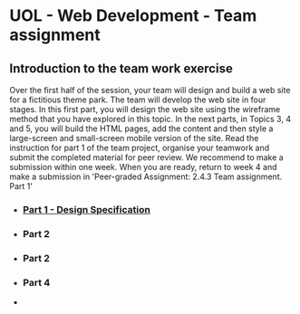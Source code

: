 # UOL - Web Development - Team assignment
## Introduction to the team work exercise
Over the first half of the session, your team will design and build a web site for a fictitious theme park. The team will develop the web site in four stages. In this first part, you will design the web site using the wireframe method that you have explored in this topic. In the next parts, in Topics 3, 4 and 5, you will build the HTML pages, add the content and then style a large-screen and small-screen mobile version of the site. Read the instruction for part 1 of the team project, organise your teamwork and submit the completed material for peer review. We recommend to make a submission within one week. When you are ready, return to week 4 and make a submission in 'Peer-graded Assignment: 2.4.3 Team assignment. Part 1'  

- ### [Part 1 - Design Specification](part1/README.md)
- ### Part 2
- ### Part 2
- ### Part 4
- 